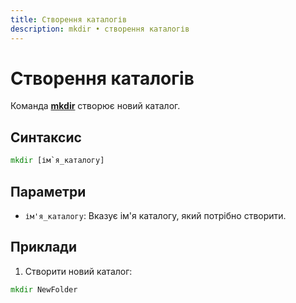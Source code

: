 ```yaml
---
title: Створення каталогів
description: mkdir • cтворення каталогів
---
```


# Створення каталогів

Команда **[mkdir](https://docs.microsoft.com/en-us/windows-server/administration/windows-commands/mkdir 'Microsoft Dosc')** створює новий каталог.

## Синтаксис

```cmd
mkdir [ім`я_каталогу]
```

## Параметри

- `ім'я_каталогу`: Вказує ім'я каталогу, який потрібно створити.

## Приклади

1. Створити новий каталог:

```cmd
mkdir NewFolder
```
